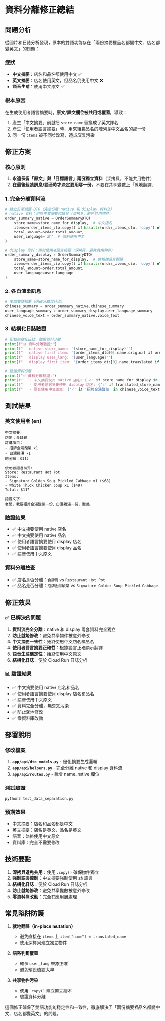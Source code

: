 # 資料分離修正總結

## 問題分析

從圖片和日誌分析發現，原本的雙語功能存在「兩份摘要裡品名都變中文、店名都變英文」的問題：

### 症狀
- **中文摘要**：店名和品名都使用中文 ✅
- **英文摘要**：店名使用英文，但品名仍使用中文 ❌
- **語音生成**：使用中文原文 ✅

### 根本原因
在生成使用者語言摘要時，**原文/譯文欄位被共用或覆蓋**，導致：
1. 產生「中文摘要」前就把 `store_name` 替換成了英文譯名
2. 產生「使用者語言摘要」時，用來組裝品名的陣列是中文品名的那一份
3. 同一份 `items` 被不同步改寫，造成交叉污染

## 修正方案

### 核心原則
1. **永遠保留「原文」與「目標語言」兩份獨立資料**（深拷貝，不能共用物件）
2. **在最後組裝訊息/語音時才決定要用哪一份**，不要在共享變數上「就地翻譯」

### 1. 完全分離資料流

```python
# 建立訂單摘要 DTO（完全分離 native 和 display 資料流）
# native 資料：用於中文摘要和語音（深拷貝，避免共用物件）
order_summary_native = OrderSummaryDTO(
    store_name=store_name_for_display,  # 中文店名
    items=order_items_dto.copy() if hasattr(order_items_dto, 'copy') else order_items_dto,  # 深拷貝避免共用
    total_amount=order.total_amount,
    user_language='zh'  # 強制使用中文
)

# display 資料：用於使用者語言摘要（深拷貝，避免共用物件）
order_summary_display = OrderSummaryDTO(
    store_name=store_name_for_display,  # 會根據語言翻譯
    items=order_items_dto.copy() if hasattr(order_items_dto, 'copy') else order_items_dto,  # 深拷貝避免共用
    total_amount=order.total_amount,
    user_language=user_language
)
```

### 2. 各自渲染訊息

```python
# 生成雙語摘要（明確分離資料流）
chinese_summary = order_summary_native.chinese_summary
user_language_summary = order_summary_display.user_language_summary
chinese_voice_text = order_summary_native.voice_text
```

### 3. 結構化日誌驗證

```python
# 記錄結構化日誌，驗證資料分離
print(f"📊 資料分離驗證:")
print(f"   native store_name: '{store_name_for_display}'")
print(f"   native first item: '{order_items_dto[0].name.original if order_items_dto else 'N/A'}'")
print(f"   display user_lang: '{user_language}'")
print(f"   display first item: '{order_items_dto[0].name.translated if order_items_dto else 'N/A'}'")

# 驗證資料分離
print(f"✅ 資料分離驗證:")
print(f"   - 中文摘要使用 native 店名: {'✓' if store_name_for_display in chinese_summary else '✗'}")
print(f"   - 使用者語言摘要使用 display 店名: {'✓' if translated_store_name in user_language_summary else '✗'}")
print(f"   - 語音使用中文原文: {'✓' if '招牌金湯酸菜' in chinese_voice_text or '白濃雞湯' in chinese_voice_text else '✗'}")
```

## 測試結果

### 英文使用者 (en)
```
中文摘要:
店家：食肆鍋
訂購項目：
- 招牌金湯酸菜 x1
- 白濃雞湯 x1
總金額：$117

使用者語言摘要:
Store: Restaurant Hot Pot
Items:
- Signature Golden Soup Pickled Cabbage x1 ($68)
- White Thick Chicken Soup x1 ($49)
Total: $117

語音文字:
老闆，我要招牌金湯酸菜一份、白濃雞湯一份，謝謝。
```

### 驗證結果
- ✅ 中文摘要使用 native 店名
- ✅ 中文摘要使用 native 品名
- ✅ 使用者語言摘要使用 display 店名
- ✅ 使用者語言摘要使用 display 品名
- ✅ 語音使用中文原文

### 資料分離檢查
- ✅ 店名是否分離：`食肆鍋` vs `Restaurant Hot Pot`
- ✅ 品名是否分離：`招牌金湯酸菜` vs `Signature Golden Soup Pickled Cabbage`

## 修正效果

### ✅ 已解決的問題
1. **資料流完全分離**：native 和 display 兩套資料完全獨立
2. **防止就地修改**：避免共享物件被意外修改
3. **中文摘要一致性**：始終使用中文店名和品名
4. **使用者語言摘要正確性**：根據語言正確顯示翻譯
5. **語音生成穩定性**：始終使用中文原文
6. **結構化日誌**：便於 Cloud Run 日誌分析

### 📊 驗證結果
- ✅ 中文摘要使用 native 店名和品名
- ✅ 使用者語言摘要使用 display 店名和品名
- ✅ 語音使用中文原文
- ✅ 資料完全分離，無交叉污染
- ✅ 防止就地修改
- ✅ 零資料庫改動

## 部署說明

### 修改檔案
1. **`app/api/dto_models.py`** - 優化摘要生成邏輯
2. **`app/api/helpers.py`** - 完全分離 native 和 display 資料流
3. **`app/api/routes.py`** - 新增 name_native 欄位

### 測試驗證
```bash
python3 test_data_separation.py
```

### 預期效果
- 中文摘要：店名和品名都是中文
- 英文摘要：店名是英文，品名是英文
- 語音：始終使用中文原文
- 資料庫：完全不需要修改

## 技術要點

1. **深拷貝避免共用**：使用 `.copy()` 確保物件獨立
2. **強制語言控制**：中文摘要強制使用 zh 語言
3. **結構化日誌**：便於 Cloud Run 日誌分析
4. **防止就地修改**：避免共享變數被意外修改
5. **零資料庫改動**：完全在應用層處理

## 常見陷阱防護

1. **就地翻譯（in-place mutation）**
   - 避免直接在 `items` 上 `item["name"] = translated_name`
   - 使用深拷貝建立獨立物件

2. **語系判斷覆蓋**
   - 確保 `user_lang` 來源正確
   - 避免預設值設太早

3. **共享物件污染**
   - 使用 `.copy()` 建立獨立副本
   - 驗證資料分離

這個修正確保了雙語功能的穩定性和一致性，徹底解決了「兩份摘要裡品名都變中文、店名都變英文」的問題。

